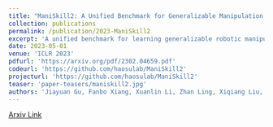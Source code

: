 ```yaml
---
title: "ManiSkill2: A Unified Benchmark for Generalizable Manipulation Skills"
collection: publications
permalink: /publication/2023-ManiSkill2
excerpt: 'A unified benchmark for learning generalizable robotic manipulation skills powered by SAPIEN.'
date: 2023-05-01
venue: 'ICLR 2023'
pdfurl: 'https://arxiv.org/pdf/2302.04659.pdf'
codeurl: 'https://github.com/haosulab/ManiSkill2'
projecturl: 'https://github.com/haosulab/ManiSkill2'
teaser: 'paper-teasers/maniskill2.jpg'
authors: 'Jiayuan Gu, Fanbo Xiang, Xuanlin Li, Zhan Ling, Xiqiang Liu, Tongzhou Mu, Yihe Tang, Stone Tao, Xinyue Wei, Yunchao Yao, **Xiaodi Yuan**, Pengwei Xie, Zhiao Huang, Rui Chen, Hao Su'
---
```


[Arxiv Link](https://arxiv.org/abs/2302.04659)

